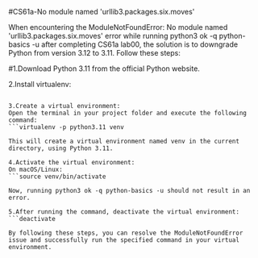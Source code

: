 #CS61a-No module named 'urllib3.packages.six.moves'

When encountering the ModuleNotFoundError: No module named 'urllib3.packages.six.moves' error while running python3 ok -q python-basics -u after completing CS61a lab00, the solution is to downgrade Python from version 3.12 to 3.11. Follow these steps:

#1.Download Python 3.11 from the official Python website.

2.Install virtualenv:
```pip install virtualenv

3.Create a virtual environment:
Open the terminal in your project folder and execute the following command:
```virtualenv -p python3.11 venv

This will create a virtual environment named venv in the current directory, using Python 3.11.

4.Activate the virtual environment:
On macOS/Linux:
```source venv/bin/activate

Now, running python3 ok -q python-basics -u should not result in an error.

5.After running the command, deactivate the virtual environment:
```deactivate

By following these steps, you can resolve the ModuleNotFoundError issue and successfully run the specified command in your virtual environment.
